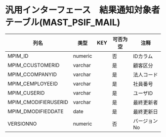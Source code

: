 # 汎用インターフェース　結果通知対象者テーブル(MAST_PSIF_MAIL)
| 列名   | 类型   | KEY  | 可否为空 | 注释   |
| ---- | ---- | ---- | ---- | ---- |
|MPIM_ID|numeric||否|IDカラム|
|MPIM_CCUSTOMERID|varchar||是|顧客区分|
|MPIM_CCOMPANYID|varchar||是|法人コード|
|MPIM_CEMPLOYEEID|varchar||是|社員番号|
|MPIM_CUSERID|varchar||是|ユーザID|
|MPIM_CMODIFIERUSERID|varchar||是|最終更新者|
|MPIM_DMODIFIEDDATE|date||是|最終更新日|
|VERSIONNO|numeric||否|バージョンNo|

